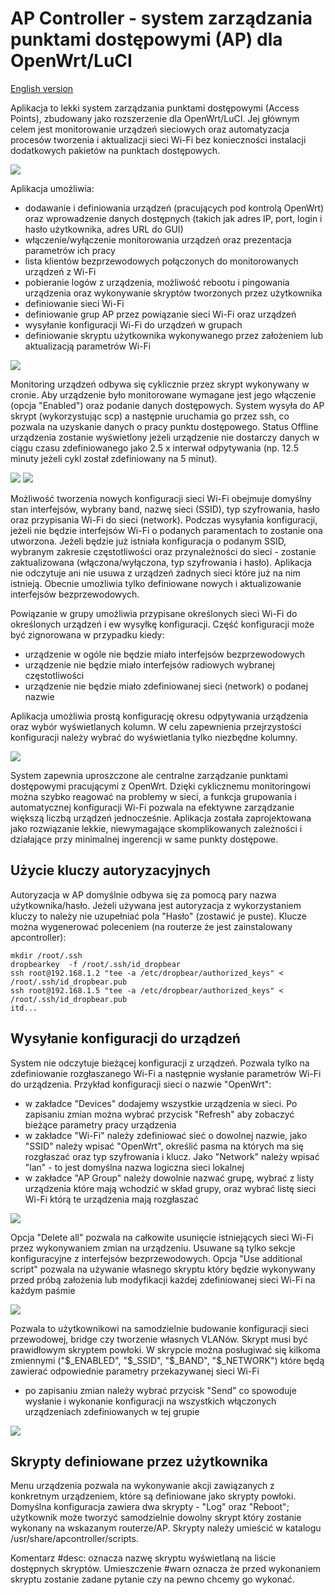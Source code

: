 # AP Controller - system zarządzania punktami dostępowymi (AP) dla OpenWrt/LuCI
 
[English version](README.md)
 
Aplikacja to lekki system zarządzania punktami dostępowymi (Access Points), zbudowany jako rozszerzenie dla OpenWrt/LuCI. Jej głównym celem jest monitorowanie urządzeń sieciowych oraz automatyzacja procesów tworzenia i aktualizacji sieci Wi-Fi bez konieczności instalacji dodatkowych pakietów na punktach dostępowych.
 
<img src="https://raw.githubusercontent.com/obsy/apcontroller/refs/heads/main/img/tab-devices.png">
 
Aplikacja umożliwia:
- dodawanie i definiowania urządzeń (pracujących pod kontrolą OpenWrt) oraz wprowadzenie danych dostępnych (takich jak adres IP, port, login i hasło użytkownika, adres URL do GUI)
- włączenie/wyłączenie monitorowania urządzeń oraz prezentacja parametrów ich pracy
- lista klientów bezprzewodowych połączonych do monitorowanych urządzeń z Wi-Fi
- pobieranie logów z urządzenia, możliwość rebootu i pingowania urządzenia oraz wykonywanie skryptów tworzonych przez użytkownika
- definiowanie sieci Wi-Fi
- definiowanie grup AP przez powiązanie sieci Wi-Fi oraz urządzeń
- wysyłanie konfiguracji Wi-Fi do urządzeń w grupach
- definiowanie skryptu użytkownika wykonywanego przez założeniem lub aktualizacją parametrów Wi-Fi
 
<img src="https://raw.githubusercontent.com/obsy/apcontroller/refs/heads/main/img/tab-devices-edit.png">
 
Monitoring urządzeń odbywa się cyklicznie przez skrypt wykonywany w cronie. Aby urządzenie było monitorowane wymagane jest jego włączenie (opcja "Enabled") oraz podanie danych dostępowych. System wysyła do AP skrypt (wykorzystując scp) a następnie uruchamia go przez ssh, co pozwala na uzyskanie danych o pracy punktu dostępowego. Status Offline urządzenia zostanie wyświetlony jeżeli urządzenie nie dostarczy danych w ciągu czasu zdefiniowanego jako 2.5 x interwał odpytywania (np. 12.5 minuty jeżeli cykl został zdefiniowany na 5 minut).
 
<img src="https://raw.githubusercontent.com/obsy/apcontroller/refs/heads/main/img/tab-wifi.png">
 
<img src="https://raw.githubusercontent.com/obsy/apcontroller/refs/heads/main/img/tab-wifi-edit.png">
 
Możliwość tworzenia nowych konfiguracji sieci Wi-Fi obejmuje domyślny stan interfejsów, wybrany band, nazwę sieci (SSID), typ szyfrowania, hasło oraz przypisania Wi-Fi do sieci (network). Podczas wysyłania konfiguracji, jeżeli nie będzie interfejsów Wi-Fi o podanych paramentach to zostanie ona utworzona. Jeżeli będzie już istniała konfiguracja o podanym SSID, wybranym zakresie częstotliwości oraz przynależności do sieci - zostanie zaktualizowana (włączona/wyłączona, typ szyfrowania i hasło).
Aplikacja nie odczytuje ani nie usuwa z urządzeń żadnych sieci które już na nim istnieją. Obecnie umożliwia tylko definiowane nowych i aktualizowanie interfejsów bezprzewodowych.
 
Powiązanie w grupy umożliwia przypisane określonych sieci Wi-Fi do określonych urządzeń i ew wysyłkę konfiguracji. Część konfiguracji może być zignorowana w przypadku kiedy:
- urządzenie w ogóle nie będzie miało interfejsów bezprzewodowych
- urządzenie nie będzie miało interfejsów radiowych wybranej częstotliwości
- urządzenie nie będzie miało zdefiniowanej sieci (network) o podanej nazwie
 
Aplikacja umożliwia prostą konfigurację okresu odpytywania urządzenia oraz wybór wyświetlanych kolumn. W celu zapewnienia przejrzystości konfiguracji należy wybrać do wyświetlania tylko niezbędne kolumny.
 
<img src="https://raw.githubusercontent.com/obsy/apcontroller/refs/heads/main/img/tab-settings.png">
 
System zapewnia uproszczone ale centralne zarządzanie punktami dostępowymi pracującymi z OpenWrt. Dzięki cyklicznemu monitoringowi można szybko reagować na problemy w sieci, a funkcja grupowania i automatycznej konfiguracji Wi-Fi pozwala na efektywne zarządzanie większą liczbą urządzeń jednocześnie. Aplikacja została zaprojektowana jako rozwiązanie lekkie, niewymagające skomplikowanych zależności i działające przy minimalnej ingerencji w same punkty dostępowe.

## Użycie kluczy autoryzacyjnych

Autoryzacja w AP domyślnie odbywa się za pomocą pary nazwa użytkownika/hasło. Jeżeli używana jest autoryzacja z wykorzystaniem kluczy to należy nie uzupełniać pola "Hasło" (zostawić je puste). Klucze można wygenerować poleceniem (na routerze że jest zainstalowany apcontroller):
```
mkdir /root/.ssh
dropbearkey  -f /root/.ssh/id_dropbear
ssh root@192.168.1.2 "tee -a /etc/dropbear/authorized_keys" < /root/.ssh/id_dropbear.pub
ssh root@192.168.1.5 "tee -a /etc/dropbear/authorized_keys" < /root/.ssh/id_dropbear.pub
itd...
```
## Wysyłanie konfiguracji do urządzeń
System nie odczytuje bieżącej konfiguracji z urządzeń. Pozwala tylko na zdefiniowanie rozgłaszanego Wi-Fi a następnie wysłanie parametrów Wi-Fi do urządzenia. Przykład konfiguracji sieci o nazwie "OpenWrt":
- w zakładce "Devices" dodajemy wszystkie urządzenia w sieci. Po zapisaniu zmian można wybrać przycisk "Refresh" aby zobaczyć bieżące parametry pracy urządzenia
- w zakładce "Wi-Fi" należy zdefiniować sieć o dowolnej nazwie, jako "SSID" należy wpisać "OpenWrt", określić pasma na których ma się rozgłaszać oraz typ szyfrowania i klucz. Jako "Network" należy wpisać "lan" - to jest domyślna nazwa logiczna sieci lokalnej 
- w zakładce "AP Group" należy dowolnie nazwać grupę, wybrać z listy urządzenia które mają wchodzić w skład grupy, oraz wybrać listę sieci Wi-Fi którą te urządzenia mają rozgłaszać
 
<img src="https://raw.githubusercontent.com/obsy/apcontroller/refs/heads/main/img/tab-apgroup-edit.png">
 
Opcja "Delete all" pozwala na całkowite usunięcie istniejących sieci Wi-Fi przez wykonywaniem zmian na urządzeniu. Usuwane są tylko sekcje konfiguracyjne z interfejsów bezprzewodowych.
Opcja "Use additional script" pozwala na używanie własnego skryptu który będzie wykonywany przed próbą założenia lub modyfikacji każdej zdefiniowanej sieci Wi-Fi na każdym paśmie
 
<img src="https://raw.githubusercontent.com/obsy/apcontroller/refs/heads/main/img/tab-additionalscript.png">
 
Pozwala to użytkownikowi na samodzielnie budowanie konfiguracji sieci przewodowej, bridge czy tworzenie własnych VLANów. Skrypt musi być prawidłowym skryptem powłoki. W skrypcie można posługiwać się kilkoma zmiennymi ("$_ENABLED", "$_SSID", "$_BAND", "$_NETWORK") które będą zawierać odpowiednie parametry przekazywanej sieci Wi-Fi
- po zapisaniu zmian należy wybrać przycisk "Send" co spowoduje wysłanie i wykonanie konfiguracji na wszystkich włączonych urządzeniach zdefiniowanych w tej grupie
 
<img src="https://raw.githubusercontent.com/obsy/apcontroller/refs/heads/main/img/tab-apgroup.png">
 
## Skrypty definiowane przez użytkownika
Menu urządzenia pozwala na wykonywanie akcji zawiązanych z konkretnym urządzeniem, które są definiowane jako skrypty powłoki. Domyślna konfiguracja zawiera dwa skrypty - "Log" oraz "Reboot"; użytkownik może tworzyć samodzielnie dowolny skrypt który zostanie wykonany na wskazanym routerze/AP. Skrypty należy umieścić w katalogu /usr/share/apcontroller/scripts.

Komentarz #desc: oznacza nazwę skryptu wyświetlaną na liście dostępnych skryptów. Umieszczenie #warn oznacza że przed wykonaniem skryptu zostanie zadane pytanie czy na pewno chcemy go wykonać.
